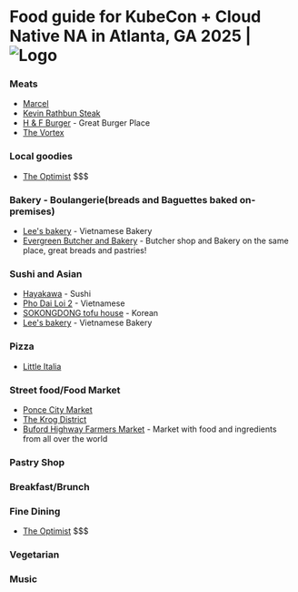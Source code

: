 # Food guide for KubeCon + Cloud Native NA in Atlanta, GA 2025 | ![Logo](./images/na2025/banner.png)

### Meats
- [Marcel](https://marcelatl.com/)
- [Kevin Rathbun Steak](https://www.kevinrathbunsteak.com/)
- [H & F Burger](https://hfburger.com/) - Great Burger Place
- [The Vortex](https://www.thevortexbar.com/food-menu)

### Local goodies
- [The Optimist](https://www.theoptimistrestaurant.com/atlanta) $$$

### Bakery - Boulangerie(breads and Baguettes baked on-premises)
- [Lee's bakery](https://leesbakeryatl.com/) - Vietnamese Bakery
- [Evergreen Butcher and Bakery](https://www.evergreenbutcherandbaker.com/) - Butcher shop and Bakery on the same place, great breads and pastries!

### Sushi and Asian
- [Hayakawa](https://www.hayakawaatl.com/) - Sushi
- [Pho Dai Loi 2](https://www.phodailoi.com/) - Vietnamese
- [SOKONGDONG tofu house](https://www.sokongdongtofuhouse.com/) - Korean
- [Lee's bakery](https://leesbakeryatl.com/) - Vietnamese Bakery

### Pizza
- [Little Italia](https://littleitalia.com/)

### Street food/Food Market
- [Ponce City Market](https://poncecitymarket.com/)
- [The Krog District](https://www.thekrogdistrict.com/)
- [Buford Highway Farmers Market](https://share.google/MI5RmG8xMoa0BDaGh) - Market with food and ingredients from all over the world

### Pastry Shop 


### Breakfast/Brunch

### Fine Dining
- [The Optimist](https://www.theoptimistrestaurant.com/atlanta) $$$

### Vegetarian

### Music
